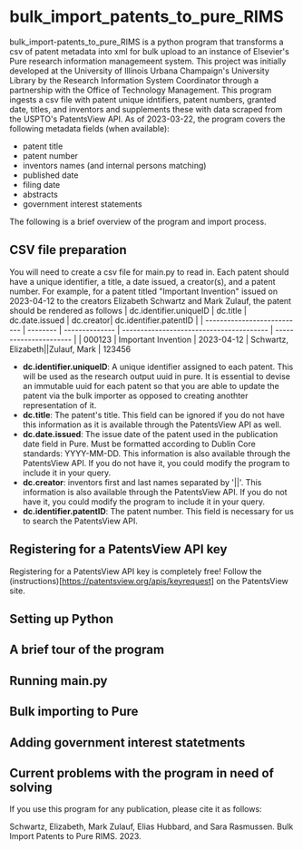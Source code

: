 # bulk_import_patents_to_pure_RIMS

bulk_import-patents_to_pure_RIMS is a python program that transforms a csv of patent metadata into xml for bulk upload to an instance of Elsevier's Pure research information managemeent system. This project was initially developed at the University of Illinois Urbana Champaign's University Library by the Research Information System Coordinator through a partnership with the Office of Technology Management. This program ingests a csv file with patent unique idntifiers, patent numbers, granted date, titles, and inventors and supplements these with data scraped from the USPTO's PatentsView API. As of 2023-03-22, the program covers the following metadata fields (when available):

- patent title
- patent number
- inventors names (and internal persons matching)
- published date
- filing date
- abstracts
- government interest statements

The following is a brief overview of the program and import process.

## CSV file preparation 

You will need to create a csv file for main.py to read in. Each patent should have a unique identifier, a title, a date issued, a creator(s), and a patent number. For example, for a patent titled "Important Invention" issued on 2023-04-12 to the creators Elizabeth Schwartz and Mark Zulauf, the patent should be rendered as follows
| dc.identifier.uniqueID      | dc.title | dc.date.issued | dc.creator| dc.identifier.patentID |
| --------------------------- | -------- | -------------- | ---------------------------------------- | ---------------------- |
| 000123                 | Important Invention    | 2023-04-12     | Schwartz, Elizabeth&#124;&#124;Zulauf, Mark |  123456

- **dc.identifier.uniqueID**: A unique identifier assigned to each patent. This will be used as the research output uuid in pure. It is essential to devise an immutable uuid for each patent so that you are able to update the patent via the bulk importer as opposed to creating anothter representation of it. 
- **dc.title**: The patent's title. This field can be ignored if you do not have this information as it is available through the PatentsView API as well.
- **dc.date.issued**: The issue date of the patent used in the publication date field in Pure. Must be formatted according to Dublin Core standards: YYYY-MM-DD. This information is also available through the PatentsView API. If you do not have it, you could modify the program to include it in your query.
- **dc.creator**: inventors first and last names separated by '||'. This information is also available through the PatentsView API. If you do not have it, you could modify the program to include it in your query.
- **dc.identifier.patentID**: The patent number. This field is necessary for us to search the PatentsView API. 


## Registering for a PatentsView API key
Registering for a PatentsView API key is completely free! Follow the (instructions)[https://patentsview.org/apis/keyrequest] on the PatentsView site.

## Setting up Python

## A brief tour of the program

## Running main.py

## Bulk importing to Pure

## Adding government interest statetments

## Current problems with the program in need of solving

If you use this program for any publication, please cite it as follows: 

Schwartz, Elizabeth, Mark Zulauf, Elias Hubbard, and Sara Rasmussen. Bulk Import Patents to Pure RIMS. 2023. 

